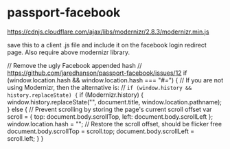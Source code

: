 # passport-facebook


https://cdnjs.cloudflare.com/ajax/libs/modernizr/2.8.3/modernizr.min.js

save this to a client .js file and include it on the facebook login redirect page. Also require above modernizr library.

// Remove the ugly Facebook appended hash
// <https://github.com/jaredhanson/passport-facebook/issues/12>
if (window.location.hash && window.location.hash === "#_=_") {
  // If you are not using Modernizr, then the alternative is:
  //   `if (window.history && history.replaceState) {`
  if (Modernizr.history) {
    window.history.replaceState("", document.title, window.location.pathname);
  } else {
    // Prevent scrolling by storing the page's current scroll offset
    var scroll = {
      top: document.body.scrollTop,
      left: document.body.scrollLeft
    };
    window.location.hash = "";
    // Restore the scroll offset, should be flicker free
    document.body.scrollTop = scroll.top;
    document.body.scrollLeft = scroll.left;
  }
}
